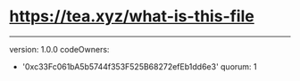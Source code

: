 # https://tea.xyz/what-is-this-file
---
version: 1.0.0
codeOwners:
  - '0xc33Fc061bA5b5744f353F525B68272efEb1dd6e3'
quorum: 1
